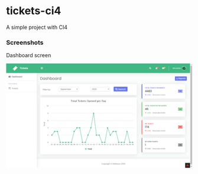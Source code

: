 # tickets-ci4

A simple project with CI4

### Screenshots
Dashboard screen

![View this](dashboard.jpeg)